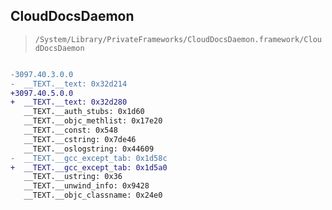 ## CloudDocsDaemon

> `/System/Library/PrivateFrameworks/CloudDocsDaemon.framework/CloudDocsDaemon`

```diff

-3097.40.3.0.0
-  __TEXT.__text: 0x32d214
+3097.40.5.0.0
+  __TEXT.__text: 0x32d280
   __TEXT.__auth_stubs: 0x1d60
   __TEXT.__objc_methlist: 0x17e20
   __TEXT.__const: 0x548
   __TEXT.__cstring: 0x7de46
   __TEXT.__oslogstring: 0x44609
-  __TEXT.__gcc_except_tab: 0x1d58c
+  __TEXT.__gcc_except_tab: 0x1d5a0
   __TEXT.__ustring: 0x36
   __TEXT.__unwind_info: 0x9428
   __TEXT.__objc_classname: 0x24e0

```
